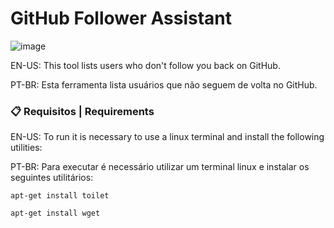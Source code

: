 # GitHub Follower Assistant

![image](https://user-images.githubusercontent.com/76706456/151356136-8e204017-17a8-406b-b1ec-99dcf6440ee3.png)

EN-US:
This tool lists users who don't follow you back on GitHub.

PT-BR:
Esta ferramenta lista usuários que não seguem de volta no GitHub.

### 📋 Requisitos | Requirements

EN-US:
To run it is necessary to use a linux terminal and install the following utilities:

PT-BR:
Para executar é necessário utilizar um terminal linux e instalar os seguintes utilitários:

```
apt-get install toilet
```

```
apt-get install wget
```
